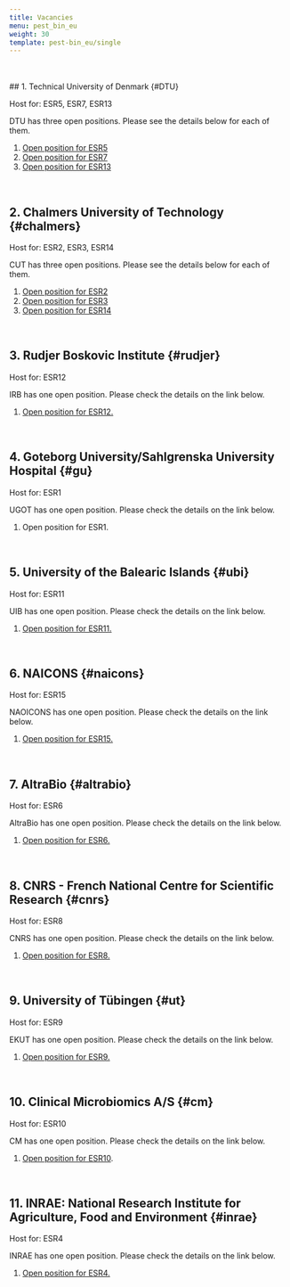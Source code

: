 ```yaml
---
title: Vacancies
menu: pest_bin_eu
weight: 30
template: pest-bin_eu/single
---
```

<br>

<br>  
## 1. Technical University of Denmark {#DTU}

Host for: ESR5, ESR7, ESR13

DTU has three open positions. Please see the details below for each of them.

1. [Open position for ESR5](https://www.dtu.dk/english/about/job-and-career/vacant-positions/job?id=6e5a44e2-3c06-4d71-b743-9ced1e6a5cfa)
2. [Open position for ESR7](https://www.dtu.dk/english/about/job-and-career/vacant-positions/job?id=89af1bb0-56f3-4e85-b23c-d1eec0d41308)
3. [Open position for ESR13](https://www.dtu.dk/english/about/job-and-career/vacant-positions/job?id=b16373c8-0825-4f63-9b1e-8f379c954c35)

<br>  

## 2. Chalmers University of Technology {#chalmers}

Host for: ESR2, ESR3, ESR14 

CUT has three open positions. Please see the details below for each of them.

1. [Open position for ESR2](https://www.chalmers.se/en/about-chalmers/Working-at-Chalmers/Vacancies/Pages/default.aspx?rmpage=job&rmjob=9003&rmlang=UK)
2. [Open position for ESR3](https://www.chalmers.se/en/about-chalmers/Working-at-Chalmers/Vacancies/Pages/default.aspx?rmpage=job&rmjob=9001&rmlang=UK)
3. [Open position for ESR14](https://www.chalmers.se/en/about-chalmers/Working-at-Chalmers/Vacancies/Pages/default.aspx?rmpage=job&rmjob=9004&rmlang=UK)

<br>  

## 3. Rudjer Boskovic Institute {#rudjer}

Host for: ESR12

IRB has one open position. Please check the details on the link below.

1. [Open position for ESR12.](https://www.irb.hr/Zavodi/Zavod-za-molekularnu-biologiju/Laboratorij-za-evolucijsku-genetiku-LEG/Novosti/Preannouncement-of-a-PhD-Position-Laboratory-of-evolutionary-genetics-Domazet-Loso-research-group)

<br>  

## 4. Goteborg University/Sahlgrenska University Hospital {#gu}

Host for: ESR1

UGOT has one open position. Please check the details on the link below.

1. Open position for ESR1.

<br>  

## 5. University of the Balearic Islands {#ubi}

Host for: ESR11

UIB has one open position. Please check the details on the link below.

1. [Open position for ESR11. ](https://www.uib.es/es/recerca/ajuts/doc/pest_bin/PhD_positions_at_UIB_vs3.pdf)

<br>  

## 6. NAICONS {#naicons}

Host for: ESR15

NAOICONS has one open position. Please check the details on the link below.

1. [Open position for ESR15.](http://naicons.com/2020/11/03/position-available-at-naicons/)

<br>  

## 7. AltraBio {#altrabio}

Host for: ESR6

AltraBio has one open position. Please check the details on the link below.

1. [Open position for ESR6.](https://www.altrabio.com/phd-position-pest-bin-project)

<br>

## 8. CNRS - French National Centre for Scientific Research {#cnrs}

Host for: ESR8

CNRS has one open position. Please check the details on the link below.

1. [Open position for ESR8.](https://mmsb.cnrs.fr/equipe/bacteries-pathogenes-et-phosphorylation-des-proteines/jobteam/)

<br> 

## 9. University of Tübingen {#ut}

Host for: ESR9

EKUT has one open position. Please check the details on the link below.

1. [Open position for ESR9. ](https://uni-tuebingen.de/en/fakultaeten/mathematisch-naturwissenschaftliche-fakultaet/fachbereiche/interfakultaere-einrichtungen/interfakultaeres-institut-fuer-zellbiologie-ifiz/proteome-center-tuebingen/home/newsfullview-aktuelles/article/we-have-an-opening-for-an-early-stage-researcher-phd-fellow/)

<br>

## 10. Clinical Microbiomics A/S {#cm}

Host for: ESR10 

CM has one open position. Please check the details on the link below.

1. [Open position for ESR10](https://clinical-microbiomics.com/career/esr-phd-position/). 

<br>

## 11. INRAE: National Research Institute for Agriculture, Food and Environment {#inrae}

Host for: ESR4

INRAE has one open position. Please check the details on the link below.

1. [Open position for ESR4.](https://jobs.inrae.fr/en/ot-10747)